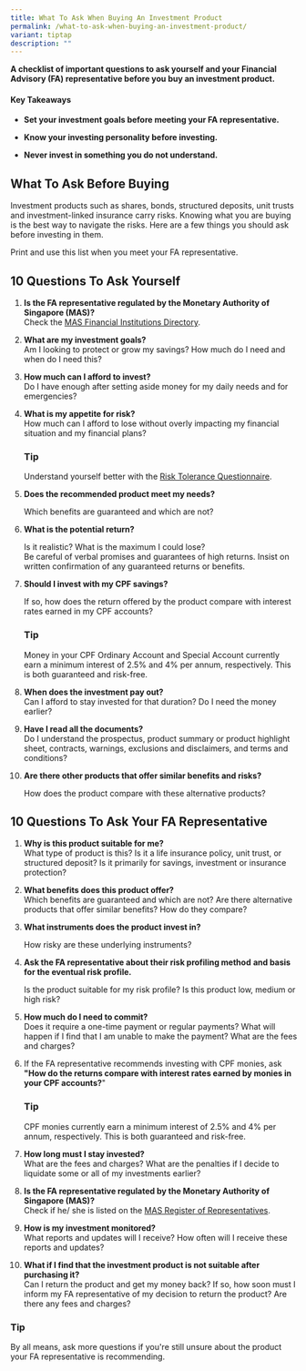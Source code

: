 ```yaml
---
title: What To Ask When Buying An Investment Product
permalink: /what-to-ask-when-buying-an-investment-product/
variant: tiptap
description: ""
---
```

<p><strong>A checklist of important questions to ask yourself and your Financial Advisory (FA) representative before you buy an investment product.</strong>
</p>
<h4><strong>Key Takeaways</strong></h4>
<ul data-tight="true" class="tight">
<li>
<p><strong>Set your investment goals before meeting your FA representative.</strong>
</p>
</li>
<li>
<p><strong>Know your investing personality before investing.</strong>
</p>
</li>
<li>
<p><strong>Never invest in something you do not understand.</strong>
</p>
</li>
</ul>
<h2><strong>What To Ask Before Buying</strong></h2>
<p>Investment products such as shares, bonds, structured deposits, unit trusts
and investment-linked insurance carry risks. Knowing what you are buying
is the best way to navigate the risks. Here are a few things you should
ask before investing in them.</p>
<p>Print and use this list when you meet your FA representative.</p>
<h2><strong>10 Questions To Ask Yourself</strong></h2>
<ol data-tight="true" class="tight">
<li>
<p><strong>Is the FA representative regulated by the Monetary Authority of Singapore (MAS)?<br></strong>Check
the <a href="https://eservices.mas.gov.sg/fid" rel="noopener noreferrer" target="_blank">MAS Financial Institutions Directory</a>.</p>
</li>
<li>
<p><strong>What are my investment goals?<br></strong>Am I looking to protect
or grow my savings? How much do I need and when do I need this?</p>
</li>
<li>
<p><strong>How much can I afford to invest?<br></strong>Do I have enough
after setting aside money for my daily needs and for emergencies?</p>
</li>
<li>
<p><strong>What is my appetite for risk?</strong> 
<br>How much can I afford to lose without overly impacting my financial situation
and my financial plans?</p>
<h3><strong>Tip</strong></h3>
<p>Understand yourself better with the <a href="https://www.cpf.gov.sg/content/dam/web/member/growing-your-savings/documents/Risk_Tolerance_Questionaire.pdf" rel="noopener noreferrer" target="_blank">Risk Tolerance Questionnaire</a>.</p>
<p></p>
</li>
<li>
<p><strong>Does the recommended product meet my needs?</strong>
</p>
<p>Which benefits are guaranteed and which are not?</p>
</li>
<li>
<p><strong>What is the potential return?</strong>
</p>
<p>Is it realistic? What is the maximum I could lose?
<br>Be careful of verbal promises and guarantees of high returns. Insist on
written confirmation of any guaranteed returns or benefits.</p>
</li>
<li>
<p><strong>Should I invest with my CPF savings?</strong>
</p>
<p>If so, how does the return offered by the product compare with interest
rates earned in my CPF accounts?</p>
<h3><strong>Tip</strong></h3>
<p>Money in your CPF Ordinary Account and Special Account currently earn
a minimum interest of 2.5% and 4% per annum, respectively. This is both
guaranteed and risk-free.</p>
<p></p>
</li>
<li>
<p><strong>When does the investment pay out?</strong> 
<br>Can I afford to stay invested for that duration? Do I need the money earlier?</p>
</li>
<li>
<p><strong>Have I read all the documents?</strong> 
<br>Do I understand the prospectus, product summary or product highlight sheet,
contracts, warnings, exclusions and disclaimers, and terms and conditions?</p>
</li>
<li>
<p><strong>Are there other products that offer similar benefits and risks?</strong>
</p>
<p>How does the product compare with these alternative products?</p>
</li>
</ol>
<h2><strong>10 Questions To Ask Your FA Representative</strong></h2>
<ol data-tight="true" class="tight">
<li>
<p><strong>Why is this product suitable for me?</strong> 
<br>What type of product is this? Is it a life insurance policy, unit trust,
or structured deposit? Is it primarily for savings, investment or insurance
protection?</p>
</li>
<li>
<p><strong>What benefits does this product offer?<br></strong>Which benefits
are guaranteed and which are not? Are there alternative products that offer
similar benefits? How do they compare?</p>
</li>
<li>
<p><strong>What instruments does the product invest in?</strong>
</p>
<p>How risky are these underlying instruments?</p>
</li>
<li>
<p><strong>Ask the FA representative about their risk profiling method</strong>  <strong>and basis for the eventual risk profile.</strong> 
</p>
<p>Is the product suitable for my risk profile? Is this product low, medium
or high risk?</p>
</li>
<li>
<p><strong>How much do I need to commit?</strong> 
<br>Does it require a one-time payment or regular payments? What will happen
if I find that I am unable to make the payment? What are the fees and charges?</p>
</li>
<li>
<p>If the FA representative recommends investing with CPF monies, ask <strong>"How do the returns compare with interest rates earned by monies in your CPF accounts?</strong>"</p>
<h3><strong>Tip</strong></h3>
<p>CPF monies currently earn a minimum interest of 2.5% and 4% per annum,
respectively. This is both guaranteed and risk-free.</p>
<p></p>
</li>
<li>
<p><strong>How long must I stay invested?</strong> 
<br>What are the fees and charges? What are the penalties if I decide to liquidate
some or all of my investments earlier?</p>
</li>
<li>
<p><strong>Is the FA representative regulated by the Monetary Authority of Singapore (MAS)?</strong> 
<br>Check if he/ she is listed on the <a href="https://eservices.mas.gov.sg/rr" rel="noopener noreferrer" target="_blank">MAS Register of Representatives</a>.</p>
</li>
<li>
<p><strong>How is my investment monitored?<br></strong>What reports and updates
will I receive? How often will I receive these reports and updates?</p>
</li>
<li>
<p><strong>What if I find that the investment product is not suitable after purchasing it?<br></strong>Can
I return the product and get my money back? If so, how soon must I inform
my FA representative of my decision to return the product? Are there any
fees and charges?</p>
</li>
</ol>
<h3><strong>Tip</strong></h3>
<p>By all means, ask more questions if you're still unsure about the product
your FA representative is recommending.</p>